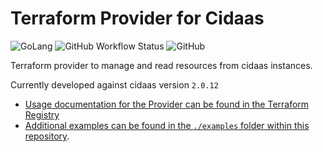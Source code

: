 # Terraform Provider for Cidaas

![GoLang](https://img.shields.io/badge/golang-1.18-blue)
![GitHub Workflow Status](https://img.shields.io/github/workflow/status/real-digital/terraform-provider-cidaas/Release)
![GitHub](https://img.shields.io/github/license/real-digital/terraform-provider-cidaas) 

Terraform provider to manage and read resources from cidaas instances.


Currently developed against cidaas version `2.0.12`

* [Usage documentation for the Provider can be found in the Terraform Registry](https://registry.terraform.io/providers/real-digital/cidaas/latest/docs)
* [Additional examples can be found in the `./examples` folder within this repository](https://github.com/real-digital/terraform-provider-cidaas/tree/main/examples).
